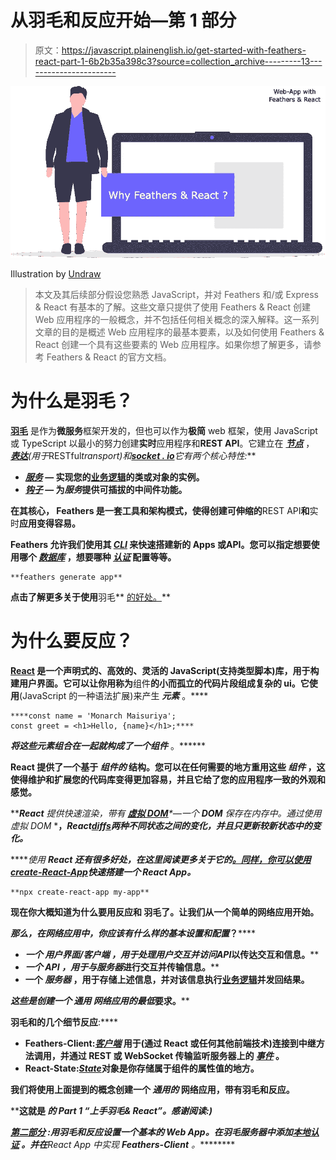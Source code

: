 # 从羽毛和反应开始—第 1 部分

> 原文：<https://javascript.plainenglish.io/get-started-with-feathers-react-part-1-6b2b35a398c3?source=collection_archive---------13----------------------->

![](img/1c03cf4a9233042892ea4bb983aed530.png)

Illustration by [Undraw](https://undraw.co/)

> 本文及其后续部分假设您熟悉 JavaScript，并对 Feathers 和/或 Express & React 有基本的了解。这些文章只提供了使用 Feathers & React 创建 Web 应用程序的一般概念，并不包括任何相关概念的深入解释。这一系列文章的目的是概述 Web 应用程序的最基本要素，以及如何使用 Feathers & React 创建一个具有这些要素的 Web 应用程序。如果你想了解更多，请参考 Feathers & React 的官方文档。

# 为什么是羽毛？

[**羽毛**](https://docs.feathersjs.com) 是作为**微服务**框架开发的，但也可以作为**极简** web 框架，使用 JavaScript 或 TypeScript 以最小的努力创建**实时**应用程序和**REST API**。它建立在 [***节点***](https://nodejs.org/en/) ， [***表达***](https://expressjs.com/)*(用于*RESTful*transport)*和*[***socket . io***](https://socket.io/)它有两个核心特性:***

*   **[***服务***](https://docs.feathersjs.com/api/services.html) **—** 实现您的[业务逻辑](https://en.wikipedia.org/wiki/Business_logic)的类或对象的实例。**
*   **[***钩子***](https://docs.feathersjs.com/api/hooks.html) **—** 为*服务*提供可插拔的中间件功能。**

**在其核心， **Feathers** 是一套工具和架构模式，使得创建可伸缩的**REST API**和**实时**应用变得容易。**

****Feathers** 允许我们使用其 [***CLI***](https://github.com/feathersjs/cli) 来快速搭建新的 **Apps** 或**API**。您可以指定想要使用哪个 [*数据库*](https://docs.feathersjs.com/api/#databases) ，想要哪种 [*认证*](https://docs.feathersjs.com/api/authentication/) 配置等等。**

```
**feathers generate app**
```

**点击了解更多关于使用**羽毛** [的好处。](https://blog.feathersjs.com/why-we-built-the-best-web-framework-you-ve-probably-never-heard-of-until-now-176afc5c6aac)**

# **为什么要反应？**

**[**React**](https://www.reactjs.org) 是一个声明式的、高效的、灵活的 JavaScript(支持类型脚本)库，用于构建用户界面。它可以让你用称为**组件**的小而孤立的代码片段组成复杂的 ui。它使用[](https://reactjs.org/docs/introducing-jsx.html)**(JavaScript 的一种语法扩展)来产生 ***元素*** 。****

```
****const name = 'Monarch Maisuriya';
const greet = <h1>Hello, {name}</h1>;****
```

****将这些**元素组合在一起就构成了一个***组件*** 。******

******React** 提供了一个基于 ***组件的*** 结构。您可以在任何需要的地方重用这些 ***组件*** ，这使得维护和扩展您的代码库变得更加容易，并且它给了您的应用程序一致的外观和感觉。****

******React** 提供快速渲染，带有 [***虚拟 DOM***](https://reactjs.org/docs/faq-internals.html#:~:text=The%20virtual%20DOM%20(VDOM)%20is,This%20process%20is%20called%20reconciliation.)*—一个 **DOM** 保存在内存中。通过使用*虚拟 DOM* ***，*****React**[*diffs*](https://reactjs.org/docs/reconciliation.html)*两种不同状态之间的变化，并且只更新较新状态中的变化。******

*****使用 **React 还有很多好处，**在这里阅读更多关于它的[。同样，你可以使用](https://reactjs.org/blog/2013/06/05/why-react.html)[***create-React-App***](https://create-react-app.dev/)快速搭建一个 **React** App。*****

```
**npx create-react-app my-app**
```

****现在你大概知道为什么要用**反应**和 **羽毛**了。让我们从一个简单的网络应用开始。****

******那么，在网络应用中，你应该有什么样的*基本设置*和*配置*？******

*   ****一个 ***用户界面/客户端*** ，用于处理用户交互并访问*API*以传达交互和信息。****
*   ****一个 ***API*** ，用于与*服务器*进行交互并传输信息。****
*   ****一个 ***服务器*** ，用于存储上述信息，并对该信息执行[业务逻辑](https://en.wikipedia.org/wiki/Business_logic)并发回结果。****

****这些是创建一个 ***通用*** 网络应用的*最低*要求。****

******羽毛**和**的几个细节反应**:****

*   ******Feathers-Client:**[***客户端***](https://docs.feathersjs.com/api/client.html#feathersjs-client) 用于(通过 **React** 或任何其他前端技术)连接到中继方法调用，并通过 **REST** 或 **WebSocket** 传输监听服务器上的 [***事件***](https://docs.feathersjs.com/api/events.html) 。****
*   ******React-State:**[***State***](https://reactjs.org/docs/state-and-lifecycle.html)对象是你存储属于组件的属性值的地方。****

****我们将使用上面提到的概念创建一个 ***通用的*** 网络应用，带有**羽毛**和**反应**。****

****这就是 ***的 **Part 1** “上手羽毛& React”。*感谢阅读:)******

****[**第二部分**](https://ingeniousambivert.medium.com/get-started-with-feathers-react-part-2-d071e29cb6a9) :用**羽毛**和**反应**设置一个基本的 Web App。在**羽毛服务器**中添加*[***本地认证***](https://docs.feathersjs.com/api/authentication/local.html#localstrategy) 。并在****React App 中实现 **Feathers-Client** 。*********